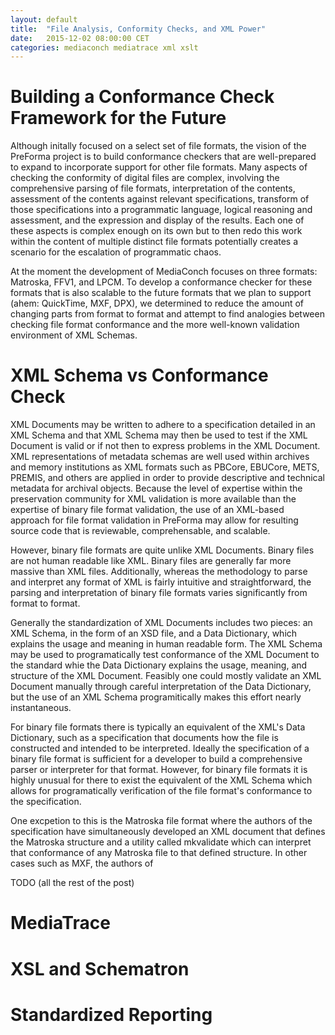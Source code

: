 ```yaml
---
layout: default
title:  "File Analysis, Conformity Checks, and XML Power"
date:   2015-12-02 08:00:00 CET
categories: mediaconch mediatrace xml xslt
---
```


# Building a Conformance Check Framework for the Future

Although initally focused on a select set of file formats, the vision of the PreForma project is to build conformance checkers that are well-prepared to expand to incorporate support for other file formats. Many aspects of checking the conformity of digital files are complex, involving the comprehensive parsing of file formats, interpretation of the contents, assessment of the contents against relevant specifications, transform of those specifications into  a programmatic language, logical reasoning and assessment, and the expression and display of the results. Each one of these aspects is complex enough on its own but to then redo this work within the content of multiple distinct file formats potentially creates a scenario for the escalation of programmatic chaos.

At the moment the development of MediaConch focuses on three formats: Matroska, FFV1, and LPCM. To develop a conformance checker for these formats that is also scalable to the future formats that we plan to support (ahem: QuickTime, MXF, DPX), we determined to reduce the amount of changing parts from format to format and attempt to find analogies between checking file format conformance and the more well-known validation environment of XML Schemas.

# XML Schema vs Conformance Check

XML Documents may be written to adhere to a specification detailed in an XML Schema and that XML Schema may then be used to test if the XML Document is valid or if not then to express problems in the XML Document. XML representations of metadata schemas are well used within archives and memory institutions as XML formats such as PBCore, EBUCore, METS, PREMIS, and others are applied in order to provide descriptive and technical metadata for archival objects. Because the level of expertise within the preservation community for XML validation is more available than the expertise of binary file format validation, the use of an XML-based approach for file format validation in PreForma may allow for resulting source code that is reviewable, comprehensable, and scalable.

However, binary file formats are quite unlike XML Documents. Binary files are not human readable like XML. Binary files are generally far more massive than XML files. Additionally, whereas the methodology to parse and interpret any format of XML is fairly intuitive and straightforward, the parsing and interpretation of binary file formats varies significantly from format to format.

Generally the standardization of XML Documents includes two pieces: an XML Schema, in the form of an XSD file, and a Data Dictionary, which explains the usage and meaning in human readable form. The XML Schema may be used to programatically test conformance of the XML Document to the standard whie the Data Dictionary explains the usage, meaning, and structure of the XML Document. Feasibly one could mostly validate an XML Document manually through careful interpretation of the Data Dictionary, but the use of an XML Schema programitically makes this effort nearly instantaneous.

For binary file formats there is typically an equivalent of the XML's Data Dictionary, such as a specification that documents how the file is constructed and intended to be interpreted. Ideally the specification of a binary file format is sufficient for a developer to build a comprehensive parser or interpreter for that format. However, for binary file formats it is highly unusual for there to exist the equivalent of the XML Schema which allows for programatically verification of the file format's conformance to the specification.

One excpetion to this is the Matroska file format where the authors of the specification have simultaneously developed an XML document that defines the Matroska structure and a utility called mkvalidate which can interpret that conformance of any Matroska file to that defined structure. In other cases such as MXF, the authors of 

TODO (all the rest of the post)

# MediaTrace

# XSL and Schematron

# Standardized Reporting